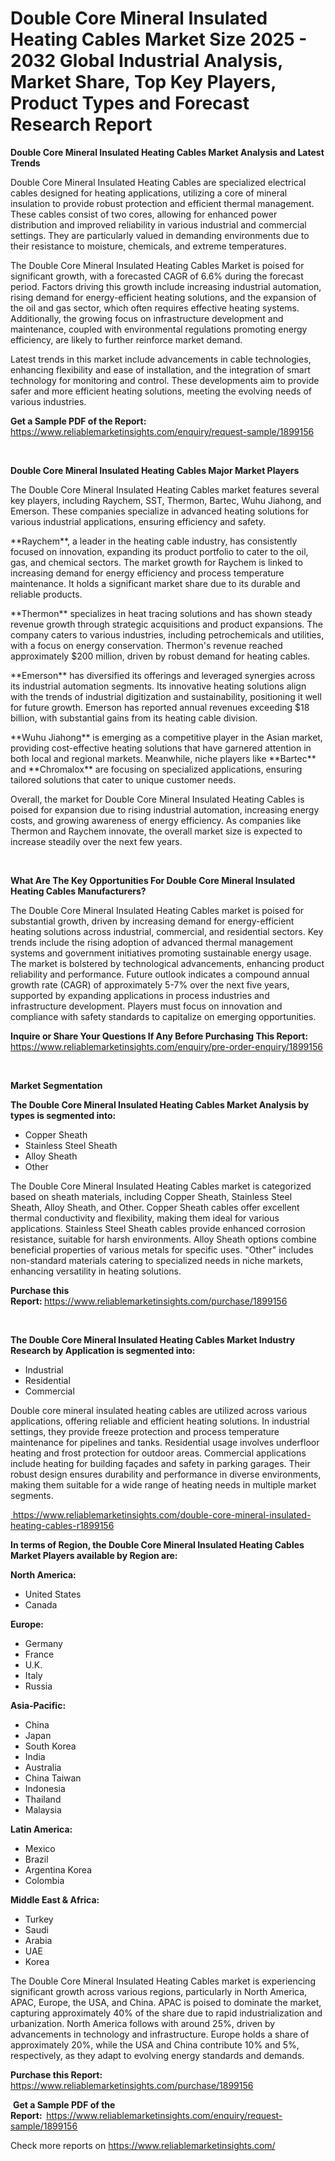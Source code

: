 <p><h1>Double Core Mineral Insulated Heating Cables Market Size 2025 - 2032 Global Industrial Analysis, Market Share, Top Key Players, Product Types and Forecast Research Report</h1></p><p><strong>Double Core Mineral Insulated Heating Cables Market Analysis and Latest Trends</strong></p>
<p><p>Double Core Mineral Insulated Heating Cables are specialized electrical cables designed for heating applications, utilizing a core of mineral insulation to provide robust protection and efficient thermal management. These cables consist of two cores, allowing for enhanced power distribution and improved reliability in various industrial and commercial settings. They are particularly valued in demanding environments due to their resistance to moisture, chemicals, and extreme temperatures.</p><p>The Double Core Mineral Insulated Heating Cables Market is poised for significant growth, with a forecasted CAGR of 6.6% during the forecast period. Factors driving this growth include increasing industrial automation, rising demand for energy-efficient heating solutions, and the expansion of the oil and gas sector, which often requires effective heating systems. Additionally, the growing focus on infrastructure development and maintenance, coupled with environmental regulations promoting energy efficiency, are likely to further reinforce market demand.</p><p>Latest trends in this market include advancements in cable technologies, enhancing flexibility and ease of installation, and the integration of smart technology for monitoring and control. These developments aim to provide safer and more efficient heating solutions, meeting the evolving needs of various industries.</p></p>
<p><strong>Get a Sample PDF of the Report:&nbsp;</strong> <a href="https://www.reliablemarketinsights.com/enquiry/request-sample/1899156?utm_campaign=3124&utm_medium=2&utm_source=Github&utm_content=ia&utm_term=03042025&utm_id=double-core-mineral-insulated-heating-cables">https://www.reliablemarketinsights.com/enquiry/request-sample/1899156</a></p>
<p>&nbsp;</p>
<p><strong>Double Core Mineral Insulated Heating Cables Major Market Players</strong></p>
<p><p>The Double Core Mineral Insulated Heating Cables market features several key players, including Raychem, SST, Thermon, Bartec, Wuhu Jiahong, and Emerson. These companies specialize in advanced heating solutions for various industrial applications, ensuring efficiency and safety.</p><p>**Raychem**, a leader in the heating cable industry, has consistently focused on innovation, expanding its product portfolio to cater to the oil, gas, and chemical sectors. The market growth for Raychem is linked to increasing demand for energy efficiency and process temperature maintenance. It holds a significant market share due to its durable and reliable products.</p><p>**Thermon** specializes in heat tracing solutions and has shown steady revenue growth through strategic acquisitions and product expansions. The company caters to various industries, including petrochemicals and utilities, with a focus on energy conservation. Thermon's revenue reached approximately $200 million, driven by robust demand for heating cables.</p><p>**Emerson** has diversified its offerings and leveraged synergies across its industrial automation segments. Its innovative heating solutions align with the trends of industrial digitization and sustainability, positioning it well for future growth. Emerson has reported annual revenues exceeding $18 billion, with substantial gains from its heating cable division.</p><p>**Wuhu Jiahong** is emerging as a competitive player in the Asian market, providing cost-effective heating solutions that have garnered attention in both local and regional markets. Meanwhile, niche players like **Bartec** and **Chromalox** are focusing on specialized applications, ensuring tailored solutions that cater to unique customer needs.</p><p>Overall, the market for Double Core Mineral Insulated Heating Cables is poised for expansion due to rising industrial automation, increasing energy costs, and growing awareness of energy efficiency. As companies like Thermon and Raychem innovate, the overall market size is expected to increase steadily over the next few years.</p></p>
<p>&nbsp;</p>
<p><strong>What Are The Key Opportunities For Double Core Mineral Insulated Heating Cables Manufacturers?</strong></p>
<p><p>The Double Core Mineral Insulated Heating Cables market is poised for substantial growth, driven by increasing demand for energy-efficient heating solutions across industrial, commercial, and residential sectors. Key trends include the rising adoption of advanced thermal management systems and government initiatives promoting sustainable energy usage. The market is bolstered by technological advancements, enhancing product reliability and performance. Future outlook indicates a compound annual growth rate (CAGR) of approximately 5-7% over the next five years, supported by expanding applications in process industries and infrastructure development. Players must focus on innovation and compliance with safety standards to capitalize on emerging opportunities.</p></p>
<p><strong>Inquire or Share Your Questions If Any Before Purchasing This Report:</strong> <a href="https://www.reliablemarketinsights.com/enquiry/pre-order-enquiry/1899156?utm_campaign=3124&utm_medium=2&utm_source=Github&utm_content=ia&utm_term=03042025&utm_id=double-core-mineral-insulated-heating-cables">https://www.reliablemarketinsights.com/enquiry/pre-order-enquiry/1899156</a></p>
<p>&nbsp;</p>
<p><strong>Market Segmentation</strong></p>
<p><strong>The Double Core Mineral Insulated Heating Cables Market Analysis by types is segmented into:</strong></p>
<p><ul><li>Copper Sheath</li><li>Stainless Steel Sheath</li><li>Alloy Sheath</li><li>Other</li></ul></p>
<p><p>The Double Core Mineral Insulated Heating Cables market is categorized based on sheath materials, including Copper Sheath, Stainless Steel Sheath, Alloy Sheath, and Other. Copper Sheath cables offer excellent thermal conductivity and flexibility, making them ideal for various applications. Stainless Steel Sheath cables provide enhanced corrosion resistance, suitable for harsh environments. Alloy Sheath options combine beneficial properties of various metals for specific uses. "Other" includes non-standard materials catering to specialized needs in niche markets, enhancing versatility in heating solutions.</p></p>
<p><strong>Purchase this Report:&nbsp;</strong><a href="https://www.reliablemarketinsights.com/purchase/1899156?utm_campaign=3124&utm_medium=2&utm_source=Github&utm_content=ia&utm_term=03042025&utm_id=double-core-mineral-insulated-heating-cables">https://www.reliablemarketinsights.com/purchase/1899156</a></p>
<p>&nbsp;</p>
<p><strong>The Double Core Mineral Insulated Heating Cables Market Industry Research by Application is segmented into:</strong></p>
<p><ul><li>Industrial</li><li>Residential</li><li>Commercial</li></ul></p>
<p><p>Double core mineral insulated heating cables are utilized across various applications, offering reliable and efficient heating solutions. In industrial settings, they provide freeze protection and process temperature maintenance for pipelines and tanks. Residential usage involves underfloor heating and frost protection for outdoor areas. Commercial applications include heating for building façades and safety in parking garages. Their robust design ensures durability and performance in diverse environments, making them suitable for a wide range of heating needs in multiple market segments.</p></p>
<p><a href="https://www.reliablemarketinsights.com/double-core-mineral-insulated-heating-cables-r1899156?utm_campaign=3124&utm_medium=2&utm_source=Github&utm_content=ia&utm_term=03042025&utm_id=double-core-mineral-insulated-heating-cables">&nbsp;https://www.reliablemarketinsights.com/double-core-mineral-insulated-heating-cables-r1899156</a></p>
<p><strong>In terms of Region, the Double Core Mineral Insulated Heating Cables Market Players available by Region are:</strong></p>
<p>
    <p> <strong> North America: </strong>
        <ul>
            <li>United States</li>
            <li>Canada</li>
        </ul>
        </p> 
    <p> <strong> Europe: </strong>
        <ul>
            <li>Germany</li>
            <li>France</li>
            <li>U.K.</li>
            <li>Italy</li>
            <li>Russia</li>
        </ul>
        </p> 
    <p> <strong> Asia-Pacific: </strong>
        <ul>
            <li>China</li>
            <li>Japan</li>
            <li>South Korea</li>
            <li>India</li>
            <li>Australia</li>
            <li>China Taiwan</li>
            <li>Indonesia</li>
            <li>Thailand</li>
            <li>Malaysia</li>
        </ul>
        </p> 
    <p> <strong> Latin America: </strong>
        <ul>
            <li>Mexico</li>
            <li>Brazil</li>
            <li>Argentina Korea</li>
            <li>Colombia</li>
        </ul>
        </p> 
    <p> <strong> Middle East & Africa: </strong>
        <ul>
            <li>Turkey</li>
            <li>Saudi</li>
            <li>Arabia</li>
            <li>UAE</li>
            <li>Korea</li>
        </ul>
    </p>
    </p>
<p><p>The Double Core Mineral Insulated Heating Cables market is experiencing significant growth across various regions, particularly in North America, APAC, Europe, the USA, and China. APAC is poised to dominate the market, capturing approximately 40% of the share due to rapid industrialization and urbanization. North America follows with around 25%, driven by advancements in technology and infrastructure. Europe holds a share of approximately 20%, while the USA and China contribute 10% and 5%, respectively, as they adapt to evolving energy standards and demands.</p></p>
<p><strong>Purchase this Report: </strong><a href="https://www.reliablemarketinsights.com/purchase/1899156?utm_campaign=3124&utm_medium=2&utm_source=Github&utm_content=ia&utm_term=03042025&utm_id=double-core-mineral-insulated-heating-cables">https://www.reliablemarketinsights.com/purchase/1899156</a></p>
<p>&nbsp;<strong>Get a Sample PDF of the Report:&nbsp;&nbsp;</strong><a href="https://www.reliablemarketinsights.com/enquiry/request-sample/1899156?utm_campaign=3124&utm_medium=2&utm_source=Github&utm_content=ia&utm_term=03042025&utm_id=double-core-mineral-insulated-heating-cables">https://www.reliablemarketinsights.com/enquiry/request-sample/1899156</a></p>
<p><strong></strong></p>
<p>Check more reports on <a href="https://www.reliablemarketinsights.com/?utm_campaign=3124&utm_medium=2&utm_source=Github&utm_content=ia&utm_term=03042025&utm_id=double-core-mineral-insulated-heating-cables">https://www.reliablemarketinsights.com/</a></p>